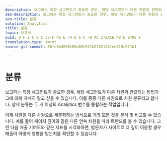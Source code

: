 ```yaml
---
description: 보고하는 특정 세그먼트가 중요한 경우, 해당 세그먼트가 다른 차원과 관련되는 방법과 그에 대해 자세히 알고 싶을 수 있습니다. 이를 종종 다른 차원으로 차원 분류라고 합니다. 상세 분류는 두 개 이상의 Analytics 변수를 통합하는 작업입니다.
seo-description: 보고하는 특정 세그먼트가 중요한 경우, 해당 세그먼트가 다른 차원과 관련되는 방법과 그에 대해 자세히 알고 싶을 수 있습니다. 이를 종종 다른 차원으로 차원 분류라고 합니다. 상세 분류는 두 개 이상의 Analytics 변수를 통합하는 작업입니다.
seo-title: 분류
solution: Analytics
title: 분류
topic: 보고서
uuid: 0 F 2 C 8 C 37-F 46 E -4 D 6 C -9 AC 2-EACE 48 E 8708 F
translation-type: tm+mt
source-git-commit: 86fe1b3650100a05e52fb2102134fee515c871b1

---
```



# 분류

보고하는 특정 세그먼트가 중요한 경우, 해당 세그먼트가 다른 차원과 관련되는 방법과 그에 대해 자세히 알고 싶을 수 있습니다. 이를 종종 다른 차원으로 차원 분류라고 합니다. 상세 분류는 두 개 이상의 Analytics 변수를 통합하는 작업입니다.

이제 차원을 다른 차원으로 세분화하는 방식으로 거의 모든 것을 분석 및 비교할 수 있습니다. 예를 들어 페이지 깊이와 같은 다른 연속 차원을 따라 트렌드를 볼 수 있습니다. 그런 다음 매출 기여도와 같은 지표를 시각화하면, 방문자가 사이트로 더 깊이 이동할 경우 매출이 어떻게 영향을 받는지를 확인할 수 있습니다.
